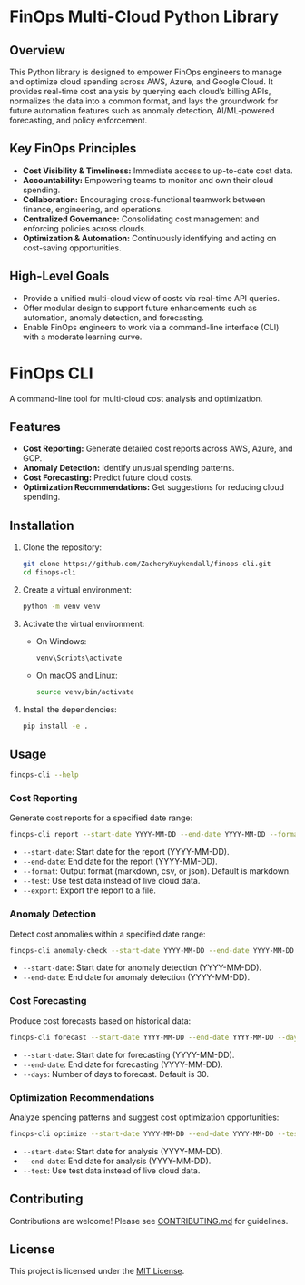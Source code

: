 # FinOps Multi-Cloud Python Library

## Overview

This Python library is designed to empower FinOps engineers to manage and optimize cloud spending across AWS, Azure, and Google Cloud. It provides real-time cost analysis by querying each cloud’s billing APIs, normalizes the data into a common format, and lays the groundwork for future automation features such as anomaly detection, AI/ML-powered forecasting, and policy enforcement.

## Key FinOps Principles

- **Cost Visibility & Timeliness:** Immediate access to up-to-date cost data.
- **Accountability:** Empowering teams to monitor and own their cloud spending.
- **Collaboration:** Encouraging cross-functional teamwork between finance, engineering, and operations.
- **Centralized Governance:** Consolidating cost management and enforcing policies across clouds.
- **Optimization & Automation:** Continuously identifying and acting on cost-saving opportunities.

## High-Level Goals

- Provide a unified multi-cloud view of costs via real-time API queries.
- Offer modular design to support future enhancements such as automation, anomaly detection, and forecasting.
- Enable FinOps engineers to work via a command-line interface (CLI) with a moderate learning curve.

# FinOps CLI

A command-line tool for multi-cloud cost analysis and optimization.

## Features

- **Cost Reporting:** Generate detailed cost reports across AWS, Azure, and GCP.
- **Anomaly Detection:** Identify unusual spending patterns.
- **Cost Forecasting:** Predict future cloud costs.
- **Optimization Recommendations:** Get suggestions for reducing cloud spending.

## Installation

1. Clone the repository:
   ```bash
   git clone https://github.com/ZacheryKuykendall/finops-cli.git
   cd finops-cli
   ```

2. Create a virtual environment:
   ```bash
   python -m venv venv
   ```

3. Activate the virtual environment:
   - On Windows:
     ```bash
     venv\Scripts\activate
     ```
   - On macOS and Linux:
     ```bash
     source venv/bin/activate
     ```

4. Install the dependencies:
   ```bash
   pip install -e .
   ```

## Usage

```bash
finops-cli --help
```

### Cost Reporting

Generate cost reports for a specified date range:

```bash
finops-cli report --start-date YYYY-MM-DD --end-date YYYY-MM-DD --format [markdown|csv|json] --test
```

- `--start-date`: Start date for the report (YYYY-MM-DD).
- `--end-date`: End date for the report (YYYY-MM-DD).
- `--format`: Output format (markdown, csv, or json). Default is markdown.
- `--test`: Use test data instead of live cloud data.
- `--export`: Export the report to a file.

### Anomaly Detection

Detect cost anomalies within a specified date range:

```bash
finops-cli anomaly-check --start-date YYYY-MM-DD --end-date YYYY-MM-DD
```

- `--start-date`: Start date for anomaly detection (YYYY-MM-DD).
- `--end-date`: End date for anomaly detection (YYYY-MM-DD).

### Cost Forecasting

Produce cost forecasts based on historical data:

```bash
finops-cli forecast --start-date YYYY-MM-DD --end-date YYYY-MM-DD --days [number]
```

- `--start-date`: Start date for forecasting (YYYY-MM-DD).
- `--end-date`: End date for forecasting (YYYY-MM-DD).
- `--days`: Number of days to forecast. Default is 30.

### Optimization Recommendations

Analyze spending patterns and suggest cost optimization opportunities:

```bash
finops-cli optimize --start-date YYYY-MM-DD --end-date YYYY-MM-DD --test
```

- `--start-date`: Start date for analysis (YYYY-MM-DD).
- `--end-date`: End date for analysis (YYYY-MM-DD).
- `--test`: Use test data instead of live cloud data.

## Contributing

Contributions are welcome! Please see [CONTRIBUTING.md](documentation/CONTRIBUTING.md) for guidelines.

## License

This project is licensed under the [MIT License](LICENSE).
